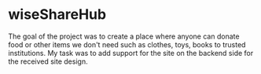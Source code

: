 # wiseShareHub
The goal of the project was to create a place where anyone can donate food or other
items we don't need such as clothes, toys, books to trusted institutions.
My task was to add support for the site on the backend side for the received site design.
